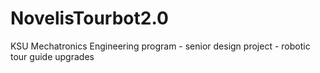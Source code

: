 # NovelisTourbot2.0
KSU Mechatronics Engineering program - senior design project - robotic tour guide upgrades

